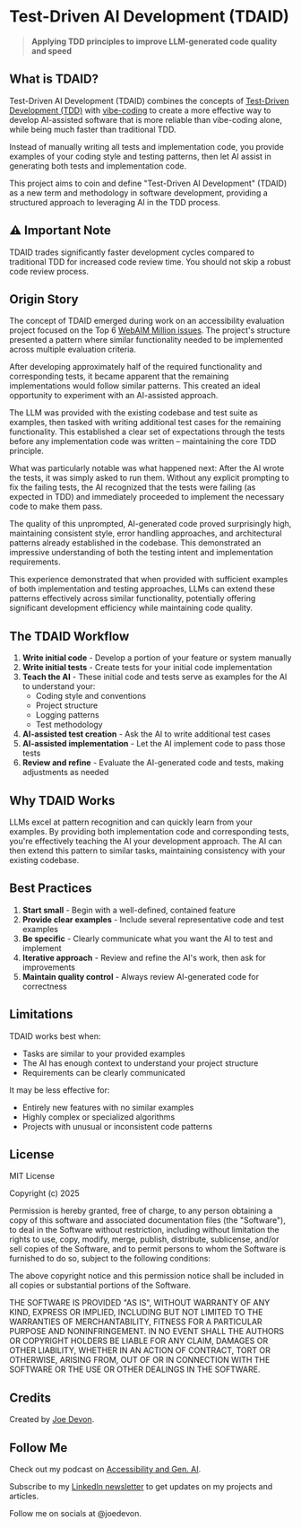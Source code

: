# Test-Driven AI Development (TDAID)

> **Applying TDD principles to improve LLM-generated code quality and speed**

## What is TDAID?

Test-Driven AI Development (TDAID) combines the concepts of [Test-Driven Development (TDD)](https://martinfowler.com/bliki/TestDrivenDevelopment.html) with [vibe-coding](https://x.com/karpathy/status/1886192184808149383) to create a more effective way to develop AI-assisted software that is more reliable than vibe-coding alone, while being much faster than traditional TDD.

Instead of manually writing all tests and implementation code, you provide examples of your coding style and testing patterns, then let AI assist in generating both tests and implementation code.

This project aims to coin and define "Test-Driven AI Development" (TDAID) as a new term and methodology in software development, providing a structured approach to leveraging AI in the TDD process.

## ⚠️ Important Note

TDAID trades significantly faster development cycles compared to traditional TDD for increased code review time. You should not skip a robust code review process.

## Origin Story

The concept of TDAID emerged during work on an accessibility evaluation project focused on the Top 6 [WebAIM Million issues](https://webaim.org/projects/million/). The project's structure presented a pattern where similar functionality needed to be implemented across multiple evaluation criteria.

After developing approximately half of the required functionality and corresponding tests, it became apparent that the remaining implementations would follow similar patterns. This created an ideal opportunity to experiment with an AI-assisted approach.

The LLM was provided with the existing codebase and test suite as examples, then tasked with writing additional test cases for the remaining functionality. This established a clear set of expectations through the tests before any implementation code was written – maintaining the core TDD principle.

What was particularly notable was what happened next: After the AI wrote the tests, it was simply asked to run them. Without any explicit prompting to fix the failing tests, the AI recognized that the tests were failing (as expected in TDD) and immediately proceeded to implement the necessary code to make them pass. 

The quality of this unprompted, AI-generated code proved surprisingly high, maintaining consistent style, error handling approaches, and architectural patterns already established in the codebase. This demonstrated an impressive understanding of both the testing intent and implementation requirements.

This experience demonstrated that when provided with sufficient examples of both implementation and testing approaches, LLMs can extend these patterns effectively across similar functionality, potentially offering significant development efficiency while maintaining code quality.


## The TDAID Workflow

1. **Write initial code** - Develop a portion of your feature or system manually
2. **Write initial tests** - Create tests for your initial code implementation
3. **Teach the AI** - These initial code and tests serve as examples for the AI to understand your:
   - Coding style and conventions
   - Project structure
   - Logging patterns
   - Test methodology
4. **AI-assisted test creation** - Ask the AI to write additional test cases
5. **AI-assisted implementation** - Let the AI implement code to pass those tests
6. **Review and refine** - Evaluate the AI-generated code and tests, making adjustments as needed

## Why TDAID Works

LLMs excel at pattern recognition and can quickly learn from your examples. By providing both implementation code and corresponding tests, you're effectively teaching the AI your development approach. The AI can then extend this pattern to similar tasks, maintaining consistency with your existing codebase.

## Best Practices

1. **Start small** - Begin with a well-defined, contained feature
2. **Provide clear examples** - Include several representative code and test examples
3. **Be specific** - Clearly communicate what you want the AI to test and implement
4. **Iterative approach** - Review and refine the AI's work, then ask for improvements
5. **Maintain quality control** - Always review AI-generated code for correctness

## Limitations

TDAID works best when:
- Tasks are similar to your provided examples
- The AI has enough context to understand your project structure
- Requirements can be clearly communicated

It may be less effective for:
- Entirely new features with no similar examples
- Highly complex or specialized algorithms
- Projects with unusual or inconsistent code patterns

## License

MIT License

Copyright (c) 2025

Permission is hereby granted, free of charge, to any person obtaining a copy
of this software and associated documentation files (the "Software"), to deal
in the Software without restriction, including without limitation the rights
to use, copy, modify, merge, publish, distribute, sublicense, and/or sell
copies of the Software, and to permit persons to whom the Software is
furnished to do so, subject to the following conditions:

The above copyright notice and this permission notice shall be included in all
copies or substantial portions of the Software.

THE SOFTWARE IS PROVIDED "AS IS", WITHOUT WARRANTY OF ANY KIND, EXPRESS OR
IMPLIED, INCLUDING BUT NOT LIMITED TO THE WARRANTIES OF MERCHANTABILITY,
FITNESS FOR A PARTICULAR PURPOSE AND NONINFRINGEMENT. IN NO EVENT SHALL THE
AUTHORS OR COPYRIGHT HOLDERS BE LIABLE FOR ANY CLAIM, DAMAGES OR OTHER
LIABILITY, WHETHER IN AN ACTION OF CONTRACT, TORT OR OTHERWISE, ARISING FROM,
OUT OF OR IN CONNECTION WITH THE SOFTWARE OR THE USE OR OTHER DEALINGS IN THE
SOFTWARE.

## Credits

Created by [Joe Devon](https://www.linkedin.com/in/joedevon/).

## Follow Me

Check out my podcast on [Accessibility and Gen. AI](https://www.youtube.com/@a11ygenai?sub_confirmation=1).

Subscribe to my [LinkedIn newsletter](https://www.linkedin.com/newsletters/7240847501472194560/) to get updates on my projects and articles.

Follow me on socials at @joedevon.